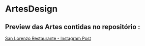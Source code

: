 # ArtesDesign
## Preview das Artes contidas no repositório :
[San Lorenzo Restaurante - Instagram Post](C:/Users/Aluno/OneDrive/Documentos/ARTHUR%20(Infor2)/Trabalhos%20das%20Aulas/GIMP/Artes%20Design/src/sanlorenzo.png)
